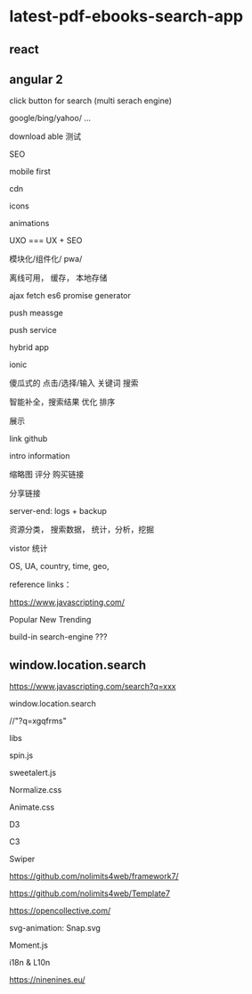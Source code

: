 # latest-pdf-ebooks-search-app



## react



## angular 2





click button for search (multi serach engine)

google/bing/yahoo/ ...


download able 测试


SEO

mobile first

cdn

icons

animations

UXO === UX + SEO

模块化/组件化/ pwa/

离线可用， 缓存， 本地存储

ajax fetch es6 promise generator 

push meassge  

push service 


hybrid app

ionic


傻瓜式的 点击/选择/输入 关键词 搜索

智能补全，搜索结果 优化 排序


展示 

link  github  

intro information


缩略图 评分 购买链接




分享链接



server-end: logs + backup


资源分类， 搜索数据， 统计，分析，挖掘


vistor 统计

OS, UA, country, time, geo,




reference links：



https://www.javascripting.com/



Popular New Trending




build-in search-engine  ???


## window.location.search




https://www.javascripting.com/search?q=xxx


window.location.search

//"?q=xgqfrms"





libs


spin.js

sweetalert.js

Normalize.css

Animate.css

D3

C3

Swiper

https://github.com/nolimits4web/framework7/

https://github.com/nolimits4web/Template7



https://opencollective.com/




svg-animation: Snap.svg


Moment.js


i18n & L10n


https://ninenines.eu/














